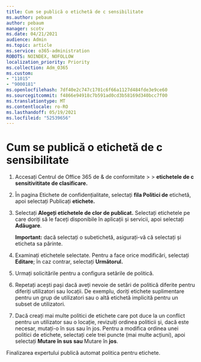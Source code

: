 ```yaml
---
title: Cum se publică o etichetă de c sensibilitate
ms.author: pebaum
author: pebaum
manager: scotv
ms.date: 04/21/2021
audience: Admin
ms.topic: article
ms.service: o365-administration
ROBOTS: NOINDEX, NOFOLLOW
localization_priority: Priority
ms.collection: Adm_O365
ms.custom:
- "11015"
- "9000181"
ms.openlocfilehash: 7df40e2c747c1701c6f66a1127d484fde3e9ce60
ms.sourcegitcommit: f4866e94918c7b591ad0cd3b58169d340bcc7f00
ms.translationtype: MT
ms.contentlocale: ro-RO
ms.lasthandoff: 05/19/2021
ms.locfileid: "52539656"
---
```

# <a name="how-to-publish-a-sensitivity-label"></a>Cum se publică o etichetă de c sensibilitate

1. Accesați Centrul de Office 365 de & de conformitate >   >  **etichetele de c sensitivititate de clasificare.**

1. În pagina Etichete de confidențialitate, selectați **fila Politici de** etichetă, apoi selectați Publicați **etichete.**

1. Selectați **Alegeți etichetele de clor de publicat.** Selectați etichetele pe care doriți să le faceți disponibile în aplicații și servicii, apoi selectați **Adăugare**.

    **Important:** dacă selectați o subetichetă, asigurați-vă că selectați și eticheta sa părinte.

1. Examinați etichetele selectate. Pentru a face orice modificări, selectați **Editare**; în caz contrar, selectați **Următorul.**

1. Urmați solicitările pentru a configura setările de politică.

1. Repetați acești pași dacă aveți nevoie de setări de politică diferite pentru diferiți utilizatori sau locații. De exemplu, doriți etichete suplimentare pentru un grup de utilizatori sau o altă etichetă implicită pentru un subset de utilizatori.

1. Dacă creați mai multe politici de etichete care pot duce la un conflict pentru un utilizator sau o locație, revizuiți ordinea politicii și, dacă este necesar, mutați-o în sus sau în jos. Pentru a modifica ordinea unei politici de etichete, selectați cele trei puncte (mai multe acțiuni), apoi selectați **Mutare în sus sau** Mutare în **jos**.

Finalizarea expertului publică automat politica pentru etichete.
